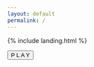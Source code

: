 ```yaml
---
layout: default
permalink: /
---
```


<link rel="shortcut icon" type="image/x-icon" href="{{ "/images/favicon.ico" | prepend: site.baseurl }}" >

{% include landing.html %}
 
<button>
    P L A Y
    <div id="clip">
        <div id="leftTop" class="corner"></div>
        <div id="rightBottom" class="corner"></div>
        <div id="rightTop" class="corner"></div>
        <div id="leftBottom" class="corner"></div>
    </div>
    <span id="rightArrow" class="arrow"></span>
    <span id="leftArrow" class="arrow"></span>
</button>

<script>
 document.querySelector('.page-title').addEventListener('click', function() {
    var audio = document.getElementById("ping");
    audio.play();
  });

document.addEventListener("DOMContentLoaded", function() {
    var attribution = document.getElementById("attribution");
    if (attribution) {
        attribution.style.display = "none";
    }
});    
</script>
